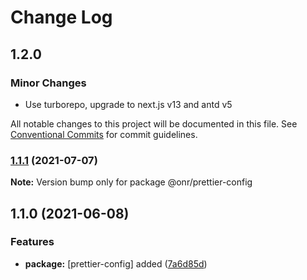 # Change Log

## 1.2.0

### Minor Changes

- Use turborepo, upgrade to next.js v13 and antd v5

All notable changes to this project will be documented in this file.
See [Conventional Commits](https://conventionalcommits.org) for commit guidelines.

### [1.1.1](https://github.com/onramplab/onr-react-ui/compare/@onr/prettier-config@1.1.0...@onr/prettier-config@1.1.1) (2021-07-07)

**Note:** Version bump only for package @onr/prettier-config

## 1.1.0 (2021-06-08)

### Features

- **package:** [prettier-config] added ([7a6d85d](https://github.com/onramplab/onr-react-ui/commit/7a6d85d8043db0893aba56556b290a7a76918d88))
